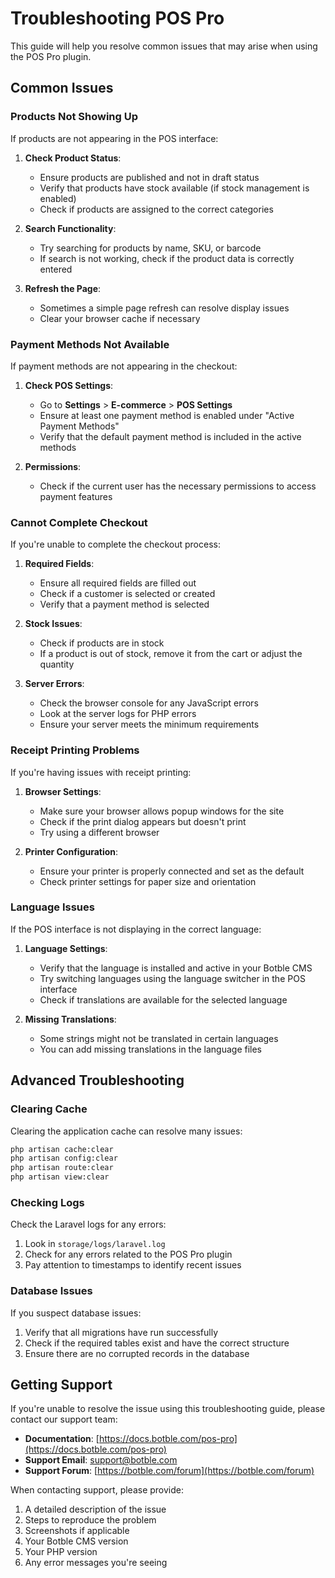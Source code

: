 # Troubleshooting POS Pro

This guide will help you resolve common issues that may arise when using the POS Pro plugin.

## Common Issues

### Products Not Showing Up

If products are not appearing in the POS interface:

1. **Check Product Status**:
   - Ensure products are published and not in draft status
   - Verify that products have stock available (if stock management is enabled)
   - Check if products are assigned to the correct categories

2. **Search Functionality**:
   - Try searching for products by name, SKU, or barcode
   - If search is not working, check if the product data is correctly entered

3. **Refresh the Page**:
   - Sometimes a simple page refresh can resolve display issues
   - Clear your browser cache if necessary

### Payment Methods Not Available

If payment methods are not appearing in the checkout:

1. **Check POS Settings**:
   - Go to **Settings** > **E-commerce** > **POS Settings**
   - Ensure at least one payment method is enabled under "Active Payment Methods"
   - Verify that the default payment method is included in the active methods

2. **Permissions**:
   - Check if the current user has the necessary permissions to access payment features

### Cannot Complete Checkout

If you're unable to complete the checkout process:

1. **Required Fields**:
   - Ensure all required fields are filled out
   - Check if a customer is selected or created
   - Verify that a payment method is selected

2. **Stock Issues**:
   - Check if products are in stock
   - If a product is out of stock, remove it from the cart or adjust the quantity

3. **Server Errors**:
   - Check the browser console for any JavaScript errors
   - Look at the server logs for PHP errors
   - Ensure your server meets the minimum requirements

### Receipt Printing Problems

If you're having issues with receipt printing:

1. **Browser Settings**:
   - Make sure your browser allows popup windows for the site
   - Check if the print dialog appears but doesn't print
   - Try using a different browser

2. **Printer Configuration**:
   - Ensure your printer is properly connected and set as the default
   - Check printer settings for paper size and orientation

### Language Issues

If the POS interface is not displaying in the correct language:

1. **Language Settings**:
   - Verify that the language is installed and active in your Botble CMS
   - Try switching languages using the language switcher in the POS interface
   - Check if translations are available for the selected language

2. **Missing Translations**:
   - Some strings might not be translated in certain languages
   - You can add missing translations in the language files

## Advanced Troubleshooting

### Clearing Cache

Clearing the application cache can resolve many issues:

```bash
php artisan cache:clear
php artisan config:clear
php artisan route:clear
php artisan view:clear
```

### Checking Logs

Check the Laravel logs for any errors:

1. Look in `storage/logs/laravel.log`
2. Check for any errors related to the POS Pro plugin
3. Pay attention to timestamps to identify recent issues

### Database Issues

If you suspect database issues:

1. Verify that all migrations have run successfully
2. Check if the required tables exist and have the correct structure
3. Ensure there are no corrupted records in the database

## Getting Support

If you're unable to resolve the issue using this troubleshooting guide, please contact our support team:

- **Documentation**: [https://docs.botble.com/pos-pro](https://docs.botble.com/pos-pro)
- **Support Email**: [support@botble.com](mailto:support@botble.com)
- **Support Forum**: [https://botble.com/forum](https://botble.com/forum)

When contacting support, please provide:

1. A detailed description of the issue
2. Steps to reproduce the problem
3. Screenshots if applicable
4. Your Botble CMS version
5. Your PHP version
6. Any error messages you're seeing

